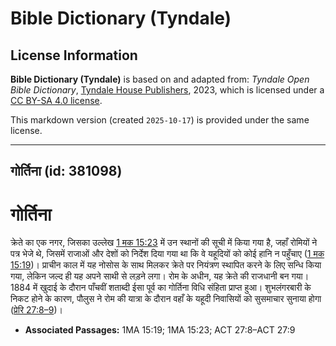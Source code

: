 # Bible Dictionary (Tyndale)

## License Information

**Bible Dictionary (Tyndale)** is based on and adapted from: _Tyndale Open Bible Dictionary_, [Tyndale House Publishers](https://tyndaleopenresources.com/), 2023, which is licensed under a [CC BY-SA 4.0 license](https://creativecommons.org/licenses/by-sa/4.0/legalcode.en).

This markdown version (created `2025-10-17`) is provided under the same license.



--------------------------------

## गोर्तिना (id: 381098)

गोर्तिना
========

क्रेते का एक नगर, जिसका उल्लेख [1 मक 15:23](https://ref.ly/1Macc15:23) में उन स्थानों की सूची में किया गया है, जहाँ रोमियों ने पत्र भेजे थे, जिसमें राजाओं और देशों को निर्देश दिया गया था कि वे यहूदियों को कोई हानि न पहुँचाए ([1 मक 15:19](https://ref.ly/1Macc15:19))। प्राचीन काल में यह नोसोस के साथ मिलकर क्रेते पर नियंत्रण स्थापित करने के लिए सन्धि किया गया, लेकिन जल्द ही यह अपने साथी से लड़ने लगा। रोम के अधीन, यह क्रेते की राजधानी बन गया। 1884 में खुदाई के दौरान पाँचवीं शताब्दी ईसा पूर्व का गोर्तिना विधि संहिता प्राप्त हुआ। शुभलंगरबारी के निकट होने के कारण, पौलुस ने रोम की यात्रा के दौरान वहाँ के यहूदी निवासियों को सुसमाचार सुनाया होगा ([प्रेरि 27:8–9](https://ref.ly/Acts27:8-Acts27:9))।

* **Associated Passages:** 1MA 15:19; 1MA 15:23; ACT 27:8–ACT 27:9


